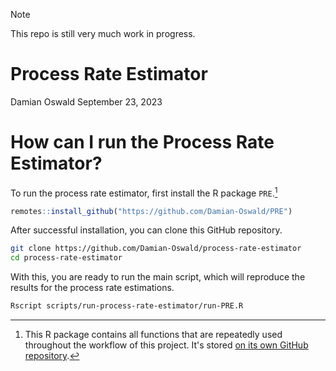 > [!NOTE]  
> This repo is still very much work in progress.

Process Rate Estimator
======================
Damian Oswald
September 23, 2023

# How can I run the Process Rate Estimator?

To run the process rate estimator, first install the R package `PRE`.[^1]
```r
remotes::install_github("https://github.com/Damian-Oswald/PRE")
```

After successful installation, you can clone this GitHub repository.

```bash
git clone https://github.com/Damian-Oswald/process-rate-estimator
cd process-rate-estimator
```

With this, you are ready to run the main script, which will reproduce the results for the process rate estimations.

```bash
Rscript scripts/run-process-rate-estimator/run-PRE.R
```
[^1]: This R package contains all functions that are repeatedly used throughout the workflow of this project. It's stored [on its own GitHub repository](https://github.com/Damian-Oswald/PRE/).
